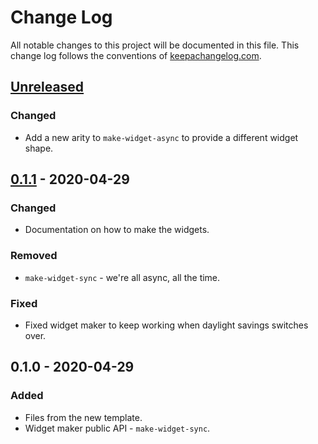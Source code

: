 # Change Log
All notable changes to this project will be documented in this file. This change log follows the conventions of [keepachangelog.com](http://keepachangelog.com/).

## [Unreleased]
### Changed
- Add a new arity to `make-widget-async` to provide a different widget shape.

## [0.1.1] - 2020-04-29
### Changed
- Documentation on how to make the widgets.

### Removed
- `make-widget-sync` - we're all async, all the time.

### Fixed
- Fixed widget maker to keep working when daylight savings switches over.

## 0.1.0 - 2020-04-29
### Added
- Files from the new template.
- Widget maker public API - `make-widget-sync`.

[Unreleased]: https://github.com/your-name/clojure-scratch/compare/0.1.1...HEAD
[0.1.1]: https://github.com/your-name/clojure-scratch/compare/0.1.0...0.1.1
